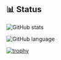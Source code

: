 <!--
**mintak21/mintak21** is a ✨ _special_ ✨ repository because its `README.md` (this file) appears on your GitHub profile.

Here are some ideas to get you started:

- 🔭 I’m currently working on ...
- 🌱 I’m currently learning ...
- 👯 I’m looking to collaborate on ...
- 🤔 I’m looking for help with ...
- 💬 Ask me about ...
- 📫 How to reach me: ...
- 😄 Pronouns: ...
- ⚡ Fun fact: ...
-->

## 📊 Status

![GitHub stats](https://github-readme-stats.vercel.app/api?custom_title=Github%20Status&username=mintak21&count_private=true&hide=contribs&show_icons=true&theme=gruvbox)

![GitHub language](https://github-readme-stats.vercel.app/api/top-langs/?username=mintak21&count_private=true&theme=gruvbox)

[![trophy](https://github-profile-trophy.vercel.app/?username=mintak21&no-frame=true&theme=onedark&row=2&column=4)](https://github.com/ryo-ma/github-profile-trophy)
